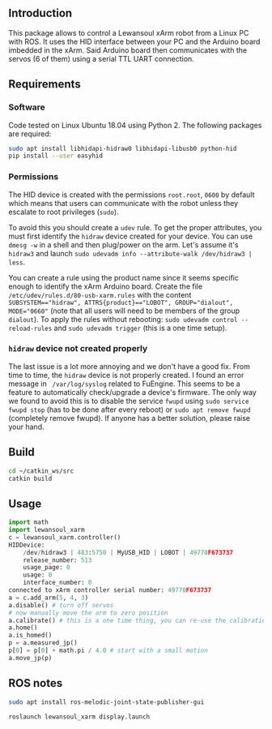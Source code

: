 ## Introduction

This package allows to control a Lewansoul xArm robot from a Linux PC with ROS.  It uses the HID interface between your PC and the Arduino board imbedded in the xArm.  Said Arduino board then communicates with the servos (6 of them) using a serial TTL UART connection.

## Requirements

### Software

Code tested on Linux Ubuntu 18.04 using Python 2.  The following packages are required:
```sh
sudo apt install libhidapi-hidraw0 libhidapi-libusb0 python-hid
pip install --user easyhid
```

### Permissions

The HID device is created with the permissions `root.root`, `0600` by default which means that users can communicate with the robot unless they escalate to root privileges (`sudo`).

To avoid this you should create a `udev` rule.  To get the proper attributes, you must first identify the `hidraw` device created for your device.  You can use `dmesg -w` in a shell and then plug/power on the arm.  Let's assume it's `hidraw3` and launch `sudo udevadm info --attribute-walk /dev/hidraw3 | less`.

You can create a rule using the product name since it seems specific enough to identify the xArm Arduino board.  Create the file
`/etc/udev/rules.d/80-usb-xarm.rules` with the content `SUBSYSTEM=="hidraw", ATTRS{product}=="LOBOT", GROUP="dialout", MODE="0660"` (note that all users will need to be members of the group `dialout`).  To apply the rules without rebooting: `sudo udevadm control --reload-rules` and `sudo udevadm trigger` (this is a one time setup).

### `hidraw` device not created properly

The last issue is a lot more annoying and we don't have a good fix.  From time to time, the `hidraw` device is not properly created.  I found an error message in ` /var/log/syslog` related to FuEngine.  This seems to be a feature to automatically check/upgrade a device's firmware.  The only way we found to avoid this is to disable the service `fwupd` using `sudo service fwupd stop` (has to be done after every reboot) or ` sudo apt remove fwupd ` (completely remove fwupd).  If anyone has a better solution, please raise your hand.

## Build

```sh
cd ~/catkin_ws/src
catkin build
```

## Usage

```python
import math
import lewansoul_xarm
c = lewansoul_xarm.controller()
HIDDevice:
    /dev/hidraw3 | 483:5750 | MyUSB_HID | LOBOT | 49770F673737
    release_number: 513
    usage_page: 0
    usage: 0
    interface_number: 0
connected to xArm controller serial number: 49770F673737
a = c.add_arm(5, 4, 3)
a.disable() # turn off servos
# now manually move the arm to zero position
a.calibrate() # this is a one time thing, you can re-use the calibration later on
a.home()
a.is_homed()
p = a.measured_jp()
p[0] = p[0] + math.pi / 4.0 # start with a small motion
a.move_jp(p)
```


## ROS notes

```sh
sudo apt install ros-melodic-joint-state-publisher-gui
```

```sh
roslaunch lewansoul_xarm display.launch
```